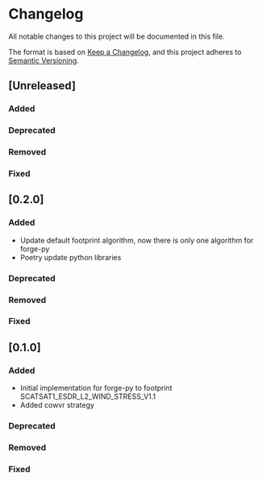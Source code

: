 # Changelog

All notable changes to this project will be documented in this file.

The format is based on [Keep a Changelog](https://keepachangelog.com/en/1.0.0/),
and this project adheres to [Semantic Versioning](https://semver.org/spec/v2.0.0.html).

## [Unreleased]

### Added
### Deprecated
### Removed
### Fixed


## [0.2.0]

### Added
- Update default footprint algorithm, now there is only one algorithm for forge-py
- Poetry update python libraries
### Deprecated
### Removed
### Fixed


## [0.1.0]

### Added
- Initial implementation for forge-py to footprint SCATSAT1_ESDR_L2_WIND_STRESS_V1.1
- Added cowvr strategy
### Deprecated
### Removed
### Fixed

